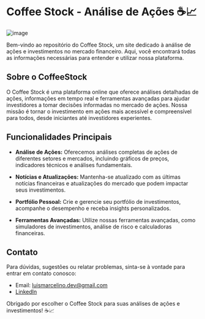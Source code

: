 # Coffee Stock - Análise de Ações ☕📈
![image](https://github.com/luisf4/CoffeeStock/assets/97737113/e6876b93-ec60-4dd4-813b-99072f48b466)




Bem-vindo ao repositório do Coffee Stock, um site dedicado à análise de ações e investimentos no mercado financeiro. Aqui, você encontrará todas as informações necessárias para entender e utilizar nossa plataforma.

## Sobre o CoffeeStock

O Coffee Stock é uma plataforma online que oferece análises detalhadas de ações, informações em tempo real e ferramentas avançadas para ajudar investidores a tomar decisões informadas no mercado de ações. Nossa missão é tornar o investimento em ações mais acessível e compreensível para todos, desde iniciantes até investidores experientes.

## Funcionalidades Principais

- **Análise de Ações:** Oferecemos análises completas de ações de diferentes setores e mercados, incluindo gráficos de preços, indicadores técnicos e análises fundamentais.

- **Notícias e Atualizações:** Mantenha-se atualizado com as últimas notícias financeiras e atualizações do mercado que podem impactar seus investimentos.

- **Portfólio Pessoal:** Crie e gerencie seu portfólio de investimentos, acompanhe o desempenho e receba insights personalizados.

- **Ferramentas Avançadas:** Utilize nossas ferramentas avançadas, como simuladores de investimentos, análise de risco e calculadoras financeiras.

## Contato

Para dúvidas, sugestões ou relatar problemas, sinta-se à vontade para entrar em contato conosco:

- Email: luismarcelino.dev@gmail.com
- [LinkedIn](https://www.linkedin.com/in/luisf4)

Obrigado por escolher o Coffee Stock para suas análises de ações e investimentos! ☕📈

